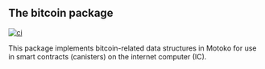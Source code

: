 ## The bitcoin package

[![ci](https://github.com/timohanke/motoko-bitcoin/actions/workflows/ci.yml/badge.svg)](https://github.com/timohanke/motoko-bitcoin/actions/workflows/ci.yml)

This package implements bitcoin-related data structures in Motoko for use in smart contracts (canisters) on the internet computer (IC).

